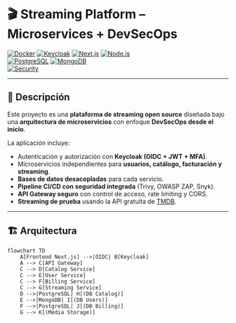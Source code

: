# 🎬 Streaming Platform – Microservices + DevSecOps  

[![Docker](https://img.shields.io/badge/Docker-✔-2496ED?logo=docker&logoColor=white)](https://www.docker.com/) 
[![Keycloak](https://img.shields.io/badge/Auth-Keycloak-FF6C37?logo=keycloak)](https://www.keycloak.org/) 
[![Next.js](https://img.shields.io/badge/Frontend-Next.js-000000?logo=nextdotjs)](https://nextjs.org/) 
[![Node.js](https://img.shields.io/badge/Backend-Node.js-339933?logo=node.js&logoColor=white)](https://nodejs.org/)  
[![PostgreSQL](https://img.shields.io/badge/Database-PostgreSQL-336791?logo=postgresql)](https://www.postgresql.org/) 
[![MongoDB](https://img.shields.io/badge/Database-MongoDB-47A248?logo=mongodb&logoColor=white)](https://www.mongodb.com/)  
[![Security](https://img.shields.io/badge/Security-DevSecOps-critical?logo=security)](https://owasp.org/)  

---

## 📖 Descripción  

Este proyecto es una **plataforma de streaming open source** diseñada bajo una **arquitectura de microservicios** con enfoque **DevSecOps desde el inicio**.  

La aplicación incluye:  
- Autenticación y autorización con **Keycloak (OIDC + JWT + MFA)**.  
- Microservicios independientes para **usuarios, catálogo, facturación y streaming**.  
- **Bases de datos desacopladas** para cada servicio.  
- **Pipeline CI/CD con seguridad integrada** (Trivy, OWASP ZAP, Snyk).  
- **API Gateway seguro** con control de acceso, rate limiting y CORS.  
- **Streaming de prueba** usando la API gratuita de [TMDB](https://www.themoviedb.org/documentation/api).  

---

## 🏗️ Arquitectura  

```mermaid
flowchart TD
    A[Frontend Next.js] -->|OIDC| B[Keycloak]
    A --> C[API Gateway]
    C --> D[Catalog Service]
    C --> E[User Service]
    C --> F[Billing Service]
    C --> G[Streaming Service]
    D -->|PostgreSQL| H[(DB Catalog)]
    E -->|MongoDB| I[(DB Users)]
    F -->|PostgreSQL| J[(DB Billing)]
    G --> K[(Media Storage)]
